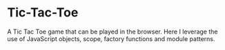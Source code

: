 # Tic-Tac-Toe
A Tic Tac Toe game that can be played in the browser. Here I leverage the use of JavaScript objects, scope, factory functions and module patterns. 